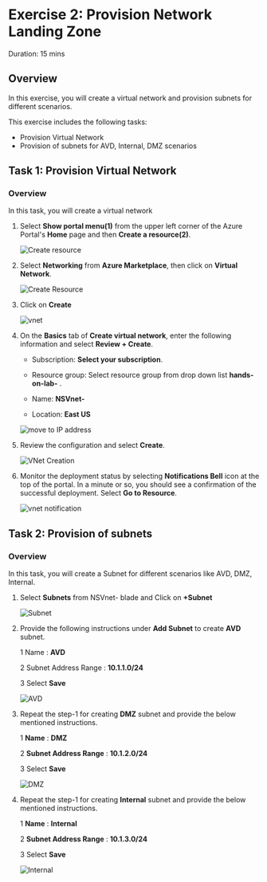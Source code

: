 
# Exercise 2: Provision Network Landing Zone

Duration: 15 mins

## Overview

In this exercise, you will create a virtual network and provision subnets for different scenarios.

This exercise includes the following tasks:

* Provision Virtual Network 
* Provision of subnets for AVD, Internal, DMZ scenarios


## Task 1: Provision Virtual Network 

### Overview

In this task, you will create a virtual network




1.  Select **Show portal menu(1)** from the upper left corner of the Azure Portal's **Home** page and then **Create a resource(2)**.

      ![Create resource](**https://github.com/Divyasri199/AIW-Azure-Network-Solutions/blob/prod/media/createare.png?raw=true**)
     
2.  Select **Networking** from **Azure Marketplace**, then click on **Virtual Network**.

     ![Create Resource](https://user-images.githubusercontent.com/83349577/131707021-540299f2-c399-4e82-b2b5-0eaedd86925e.png)
     
3. Click on **Create**

      ![vnet](https://github.com/Divyasri199/AIW-Azure-Network-Solutions/blob/prod/media/vnet1.png?raw=true)
     
4. On the **Basics** tab of **Create virtual network**, enter the following information and select **Review + Create**.

    -  Subscription: **Select your subscription**.
  
    -  Resource group: Select resource group from drop down list **hands-on-lab-<inject key="DeploymentID" enableCopy="false"/>** .

    -  Name: **NSVnet-<inject key="DeploymentID" enableCopy="false"/>**

    -  Location: **East US**

     ![move to IP address](https://github.com/Divyasri199/AIW-Azure-Network-Solutions/blob/prod/media/vm12.png?raw=true)

5.  Review the configuration and select **Create**.

     ![VNet Creation](https://github.com/Divyasri199/AIW-Azure-Network-Solutions/blob/prod/media/createVnet1.png?raw=true)

6.  Monitor the deployment status by selecting **Notifications Bell** icon at the top of the portal. In a minute or so, you should see a confirmation of the successful deployment. Select **Go to Resource**.

     ![vnet notification](https://github.com/Divyasri199/AIW-Azure-Network-Solutions/blob/prod/media/notifi.png?raw=true)

## Task 2: Provision of subnets
  
### Overview

In this task, you will create a Subnet for different scenarios like AVD, DMZ, Internal.



     
1.  Select **Subnets** from NSVnet-<inject key="DeploymentID" enableCopy="false"/> blade and Click on **+Subnet**

      ![Subnet](https://github.com/Divyasri199/AIW-Azure-Network-Solutions/blob/prod/media/vnet1.1.png?raw=true)
      
2. Provide the following instructions under **Add Subnet** to create **AVD** subnet.

    1 Name : **AVD**
    
    2 Subnet Address Range : **10.1.1.0/24**
    
    3 Select **Save**

    ![AVD](https://github.com/Divyasri199/AIW-Azure-Network-Solutions/blob/prod/media/AVD1.png?raw=true)
    
3. Repeat the step-1 for creating **DMZ** subnet and provide the below mentioned instructions.

    1 **Name** : **DMZ**
    
    2 **Subnet Address Range** : **10.1.2.0/24**
    
    3 Select **Save**

    ![DMZ](https://github.com/Divyasri199/AIW-Azure-Network-Solutions/blob/prod/media/DMZ1.1.png?raw=true)
    
4. Repeat the step-1 for creating **Internal** subnet and provide the below mentioned instructions.

    1 **Name** : **Internal**
    
    2 **Subnet Address Range** : **10.1.3.0/24** 
    
    3 Select **Save**
    
    ![Internal](https://github.com/Divyasri199/AIW-Azure-Network-Solutions/blob/prod/media/Interna;.png?raw=true)
